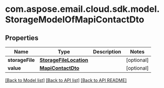 
# com.aspose.email.cloud.sdk.model.StorageModelOfMapiContactDto

## Properties
Name | Type | Description | Notes
------------ | ------------- | ------------- | -------------
**storageFile** | [**StorageFileLocation**](StorageFileLocation.md) |  |  [optional]
**value** | [**MapiContactDto**](MapiContactDto.md) |  |  [optional]


    
    


    
    


[[Back to Model list]](README.md#documentation-for-models) [[Back to API list]](README.md#documentation-for-api-endpoints) [[Back to API README]](README.md)

